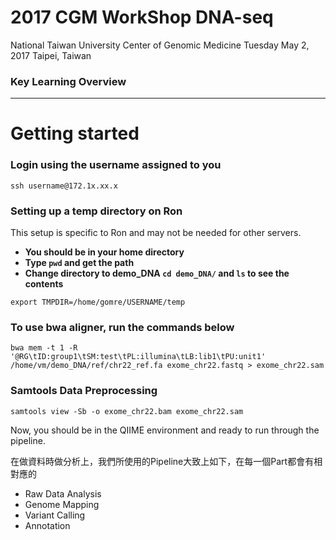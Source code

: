 # 2017 CGM WorkShop DNA-seq

National Taiwan University Center of Genomic Medicine
Tuesday May 2, 2017
Taipei, Taiwan


### Key Learning Overview



---
# Getting started
### Login using the username assigned to you

```
ssh username@172.1x.xx.x
```
### Setting up a temp directory on Ron
This setup is specific to Ron and may not be needed for other servers.

- **You should be in your home directory**
- **Type `pwd` and get the path**
- **Change directory to demo_DNA `cd demo_DNA/` and `ls` to see the contents**

```
export TMPDIR=/home/gomre/USERNAME/temp
```


### To use bwa aligner, run the commands below

```
bwa mem -t 1 -R '@RG\tID:group1\tSM:test\tPL:illumina\tLB:lib1\tPU:unit1' /home/vm/demo_DNA/ref/chr22_ref.fa exome_chr22.fastq > exome_chr22.sam
```


### Samtools Data Preprocessing
```
samtools view -Sb -o exome_chr22.bam exome_chr22.sam
```

Now, you should be in the QIIME environment and ready to run through the pipeline. 

在做資料時做分析上，我們所使用的Pipeline大致上如下，在每一個Part都會有相對應的
- Raw Data Analysis
- Genome Mapping
- Variant Calling
- Annotation
